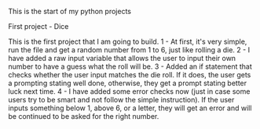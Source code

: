 This is the start of my python projects


First project - Dice

This is the first project that I am going to build.
1 - At first, it's very simple, run the file and get a random number from 1 to 6, just like rolling a die.
2 - I have added a raw input variable that allows the user to input their own number to have a guess what the roll will be.
3 - Added an if statement that checks whether the user input matches the die roll. If it does, the user gets a prompting stating well done, otherwise, they get a prompt stating better luck next time.
4 - I have added some error checks now (just in case some users try to be smart and not follow the simple instruction). If the user inputs something below 1, above 6, or a letter, they will get an error and will be continued to be asked for the right number.

